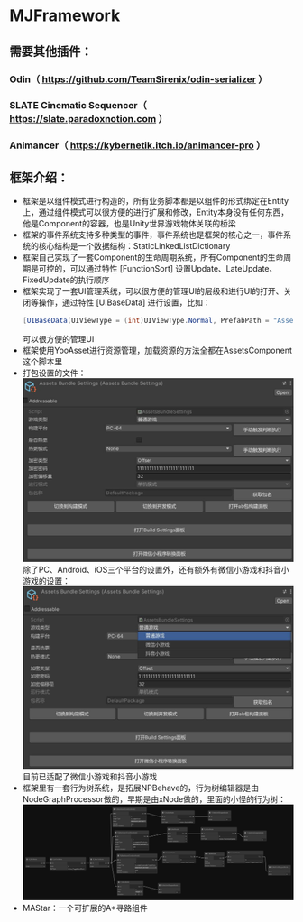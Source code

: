 # MJFramework

## 需要其他插件：
### Odin（ https://github.com/TeamSirenix/odin-serializer ）
### SLATE Cinematic Sequencer（ https://slate.paradoxnotion.com ）
### Animancer（ https://kybernetik.itch.io/animancer-pro ）

## 框架介绍：
+ 框架是以组件模式进行构造的，所有业务脚本都是以组件的形式绑定在Entity上，通过组件模式可以很方便的进行扩展和修改，Entity本身没有任何东西，他是Component的容器，也是Unity世界游戏物体关联的桥梁
+ 框架的事件系统支持多种类型的事件，事件系统也是框架的核心之一，事件系统的核心结构是一个数据结构：StaticLinkedListDictionary
+ 框架自己实现了一套Component的生命周期系统，所有Component的生命周期是可控的，可以通过特性 [FunctionSort] 设置Update、LateUpdate、FixedUpdate的执行顺序
+ 框架实现了一套UI管理系统，可以很方便的管理UI的层级和进行UI的打开、关闭等操作，通过特性 [UIBaseData] 进行设置，比如：
    ````csharp
    [UIBaseData(UIViewType = (int)UIViewType.Normal, PrefabPath = "Assets/Res/StartView.prefab",UIMaskMode = (int)UIMaskMode.BlackTransparentClick, UILayer = (int)Model.UIViewLayer.Normal, IsFullScreen = true, IsOperateMask = false)]
    ````
    可以很方便的管理UI
+ 框架使用YooAsset进行资源管理，加载资源的方法全都在AssetsComponent这个脚本里
+ 打包设置的文件：![ ](001.jpg)
    除了PC、Android、iOS三个平台的设置外，还有额外有微信小游戏和抖音小游戏的设置：![ ](002.jpg)
    目前已适配了微信小游戏和抖音小游戏
+ 框架里有一套行为树系统，是拓展NPBehave的，行为树编辑器是由NodeGraphProcessor做的，早期是由xNode做的，里面的小怪的行为树：![ ](003.jpg)
+ MAStar：一个可扩展的A*寻路组件